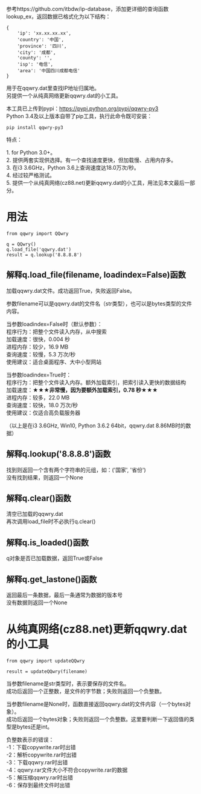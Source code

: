 参考https://github.com/itbdw/ip-database，添加更详细的查询函数lookup_ex，返回数据已格式化为以下结构：

    {
        'ip': 'xx.xx.xx.xx',
        'country': '中国',
        'province': '四川',
        'city': '成都',
        'county': '',
        'isp': '电信',
        'area': '中国四川成都电信'
    }

用于在qqwry.dat里查找IP地址归属地。  
另提供一个从纯真网络更新qqwry.dat的小工具。

本工具已上传到pypi：https://pypi.python.org/pypi/qqwry-py3  
Python 3.4及以上版本自带了pip工具，执行此命令既可安装：

    pip install qqwry-py3

特点：

﻿1. for Python 3.0+。  
﻿2. 提供两套实现供选择。有一个查找速度更快，但加载慢、占用内存多。  
﻿3. 在i3 3.6GHz，Python 3.6上查询速度达18.0万次/秒。  
4. 经过较严格测试。  
﻿5. 提供一个从纯真网络(cz88.net)更新qqwry.dat的小工具，用法见本文最后一部分。  

用法
============
    from qqwry import QQwry
    
    q = QQwry()
    q.load_file('qqwry.dat')
    result = q.lookup('8.8.8.8')


解释q.load_file(filename, loadindex=False)函数
--------------
加载qqwry.dat文件。成功返回True，失败返回False。

参数filename可以是qqwry.dat的文件名（str类型），也可以是bytes类型的文件内容。

当参数loadindex=False时（默认参数）：  
程序行为：把整个文件读入内存，从中搜索  
加载速度：很快，0.004 秒  
进程内存：较少，16.9 MB  
查询速度：较慢，5.3 万次/秒  
使用建议：适合桌面程序、大中小型网站

当参数loadindex=True时：  
程序行为：把整个文件读入内存。额外加载索引，把索引读入更快的数据结构  
加载速度：__★★★非常慢，因为要额外加载索引，0.78 秒★★★__  
进程内存：较多，22.0 MB  
查询速度：较快，18.0 万次/秒  
使用建议：仅适合高负载服务器

（以上是在i3 3.6GHz, Win10, Python 3.6.2 64bit，qqwry.dat 8.86MB时的数据）


解释q.lookup('8.8.8.8')函数
--------------
﻿找到则返回一个含有两个字符串的元组，如：('国家', '省份')  
﻿没有找到结果，则返回一个None


解释q.clear()函数
--------------
﻿清空已加载的qqwry.dat  
﻿再次调用load_file时不必执行q.clear()


解释q.is_loaded()函数
--------------
q对象是否已加载数据，返回True或False


解释q.get_lastone()函数
--------------
﻿返回最后一条数据，最后一条通常为数据的版本号  
﻿没有数据则返回一个None


从纯真网络(cz88.net)更新qqwry.dat的小工具
============
    from qqwry import updateQQwry
    
    result = updateQQwry(filename)

﻿当参数filename是str类型时，表示要保存的文件名。  
成功后返回一个正整数，是文件的字节数；失败则返回一个负整数。

﻿当参数filename是None时，函数直接返回qqwry.dat的文件内容（一个bytes对象）。  
成功后返回一个bytes对象；失败则返回一个负整数。这里要判断一下返回值的类型是bytes还是int。

负整数表示的错误：  
﻿-1：下载copywrite.rar时出错  
﻿-2：解析copywrite.rar时出错  
﻿-3：下载qqwry.rar时出错  
﻿-4：qqwry.rar文件大小不符合copywrite.rar的数据  
﻿-5：解压缩qqwry.rar时出错  
﻿-6：保存到最终文件时出错  